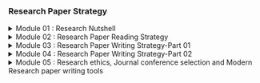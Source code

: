 ### Research Paper Strategy
<details>
<summary>Module 01 : Research Nutshell</summary>

<details>
<summary>Class 01 : Basic of Research and Research Paper</summary>

**What is Research**

- Research is defined as the creation of new knowledge and/or the use of existing
knowledge in a new and creative way so as to generate new concepts, methodologies and understandings.
- This could include synthesis and analysis of previous research
to the extent that it leads to new and creative outcomes.

**Aim of Research**

- New Knowledge / Information
- Finding Application
- Verifying existing knowledge
- To improve the life style

**What is important feature ?**

- Quality Research
    
    > It is important to maintain quality than quantity. It should be good, verified research.
    > 

**Research Paper**

- A paper that outlines a research challenge, explains why it is important to solve, describes a new solution/answer, and provides some verifications.

**Research paper Example (`Journal Paper`)**

- [Moving Object Detection Using Ultrasonic Radar with Proper Distance, Direction, and Object Shape Analysis](https://www.semanticscholar.org/paper/Moving-Object-Detection-Using-Ultrasonic-Radar-with-Biswas-Abedin/85be687d28b02c914fa6b36dbb03966604a14487)
- Title
- Author names
- Researcher affiliation
- Keywords
- Abstract
- Introduction
- literature review
- Methodology
- Flowchart + Block diagram + Picture
- Result + Result analysis + Visual representation + Graphs
- Discussion
- Comparison with previous work
- Conclusions
- References

**Necessary Tips For Enhancing Skill**

- Finding relevant sources
- Language proficiency
- Organizing information
- Time management

</details>

<details>

<summary>Class 02 : Types of Research Paper and Research Paper Length</summary>

**Types of Research Paper**

- Analytical Research Paper (review paper)
    - A review paper refers to the study and survey of a recently published research paper on a specific topic or subject.
    
    > In analytical writing, an author gathers information from a number of credible and reliable sources and then combines the information to come up with an analysis in the form of an essay.
    >
- Argumentative (Persuasive) Research Paper Definition Paper (problem statement - idea)
    - When a researchers partake in an original study or investigation of a unique topic, the findings of that study are presented as a research paper.
    
    > The argumentative writing goes beyond demonstrating your ideas in a manner that support your thesis statement. An author takes one side of an argument and develops it.
    > 
- Compare and Contrast Paper
- Cause and Effect Paper
- Interpretative Paper
- Experimental Research Paper

**Length of Research Paper**

- Conference Paper `4-6` Pages.
- Journal Paper `12 or more than 20` Pages.

**Conference Paper Example**

- [Hybrid CNN-SVM Model for Brain Tumor Classification utilizing Different Datasets](https://ieeexplore.ieee.org/document/9641201)
- Title
- Author name
- Authors affiliation
- Abstract
- Keywords
- Introduction
- Methodology
- Dataset details
- Steps , flowchart , block diagram
- Research analysis
- Environment
- Mathematical expression
- Comparison
- Conclusions
- Acknowledgement
- References (`14-18`)

**Which Paper is Best**

- It is difficult to say which is best
- Both Research & Review paper are good.
- Focus on where the paper will be submitted.
- Must justify the value of a journal / conference before publishing there.

**Should I Submit My Paper to a Conference or a Journal**

- It depend on research topic
- If it required more analysis —> `Journal Paper`
- Less length analysis —> `Conference Paper`
- Must verify the quality before submission.

</details>

<details>
<summary>Class 03 : Why Research Paper Writing is Important </summary>

**Importance of Research Paper Writing**

- Research sharing, representation of research findings
- Develop critical evaluation ability
- Develop reasoning skills
- Enhance technical writing  proficiency
- Important for research based careers

**When should we need to start writing?**

- After finishing the overall experiment
- After organizing all resources
- After obtaining all the significant outcomes
- Must ensure that your experiment / analysis / process done perfectly

**Important Factors**

- Selection of research topic
- Regularity
- Patience
- Dedication

**Novelty in research**

- What’s new in your research
- What improvement is done
- What significant of that development

</details>

<details>
<summary>Quiz</summary>

1. **It’s not waste of time if**

- [ ]  One is unable to find out the limitation
- [x]  Both (i) & (iii) are correct
- [ ]  One is unable to find the research gap

2. **When should we need to start writing of research paper?**

- [ ]  When all experimental process is finished
- [ ]  When we already finish collecting resource
- [x]  When all experimental process is done and data is obtained

3. **One the important factor of research is:**

- [ ]  Help to build self confidence
- [x]  Quality of research paper
- [ ]  Quantity of research paper

4. **_______ proficiency is helpful for improved research paper writing.**

- [ ]  Writing
- [ ]  Describing problem statement
- [x]  Language

5. **Which paper provides new investigation?**

- [ ]  Survey research paper
- [x]  Research paper or Experimental research paper
- [ ]  Review research paper

</details>

</details>

<details>

<summary>Module 02 : Research Paper Reading Strategy</summary>

<details>

<summary>Class 01 : Why reading research paper is imperative / How to get research papers</summary>

 **Why reading research paper is imperative?**
        
- To get the proper idea
    - Basic idea on that topic
    - methodology
    - working procedure
- To keep updated yourself
    - get idea from old research
    - update information
- To find out the limitations
    - challenging task solution
    - find the limitation on that challenge
    - previous research limitations

**How to get research papers**

| Source | Uses | Link |
| --- | --- | --- |
| Google Scholar | Find the related papers. | https://scholar.google.com/ |
| Sci-Hub | Provide the DOI. | https://sci-hub.se/ |
| ResearchGate | Find the author and paper. | https://www.researchgate.net/ |
| Approach to authors | You can request for that paper. |  |
| ORCID | Open Researcher and Contributor IDentifier . Uniquely identify authors and contributors. | https://orcid.org/ |
| Scopus | Indexing Abstract and citation database. | https://www.scopus.com/home.uri |
| Academia | A for-profit open repository of academic articles free to read by visitors. | https://www.academia.edu/ |

</details>

<details>

<summary>Class 02 : How to read papers in effective way</summary>

**How to read papers in effective way**

- Take your time
- Try to understand
- Be patient
- Take help

**Strategies**

- Read the title
    - does it suit for my research
    - is it related to my research
- Look through the abstract
    - get the idea of that paper
- Go to the Conclusion
    - get the summary of the research
    - result of the end research
    - some researchers write the limitation in this part and what is future plan of his research
- Think about Context and Contribution
    - what problem is solved by this research

**Read more if it pass the strategies**

- Understand the methodology
    - problem can be solved in many way
    - what method is used by the author to solve the problem
    - understand that method
- Read the result and other sections
    - what result that author found
    - how the author analyses
    - how much I need to improve that result
- Finding innovation, hidden failings / assumptions
    - What innovation is found by this research
    - what was author contribution
    - find the limitation
- Notes everything

**Presentation Takeaways**

- Picture
- Graphs
- Flowcharts
- Diagrams

**How many papers we need to read before publishing**

- There is no limit
    - read until get enough knowledge about that topic

**Critically select the most important papers**

- Find the best paper that suit my topic
- gather important information

</details>

<details>

<summary>Quiz</summary>

1. **When we are reading a research paper we need to take enough time to understand it.**

- [ ]  False
- [x]  True

2. **We need to search the appropriate resource for own research and for that we**

- [ ]  We look first at the methodology section of that paper
- [ ]  We look first at the Abstract part of that paper
- [x]  We look first at the title of that paper

3. **Without knowing the topic properly it’s impossible to do great research**

- [x]  True
- [ ]  False

</details>

</details>

<details>
<summary>Module 03 : Research Paper Writing Strategy-Part 01</summary>

<details>
<summary>Class 01 : Writing the first draft / Proper Research Title / Key word</summary>

**How to Write Title**

- Make a draft paper
    - Just in organized way
    - Without any format
- Let’s recap the format
    - Try to know the details of each point
        - Paper title
        - Keywords
        - Abstract
        - Introduction
        - Literature Review / Background Study
        - Methodology
        - Result
        - Discussion (`Journal paper`)
        - Conclusion
        - Reference
        - Acknowledgement

**Paper Title**

- Simple
- Catchy
- Enough details
- Unique
- Concise
- Interesting
- Word limit (mentioned in `journal / Conference` site)
- Author guidelines (mentioned in `journal / Conference` site)
    - **Things to avoid**
        - Unnecessary information
        - Which is not 100% related to your paper
        - Too elaborate
    - **Example**
        - [A Deep Learning Approach for Brain Tumor Classification and Segmentation Using a Multiscale Convolutional Neural Network](https://www.mdpi.com/2227-9032/9/2/153)
        - [Moving Object Detection Using Ultrasonic Radar with Proper Distance, Direction, and Object Shape Analysis](https://e-journal.unair.ac.id/JISEBI/article/view/18840)
        - [Hybrid CNN-SVM Model for Brain Tumor Classification utilizing Different Datasets](https://ieeexplore.ieee.org/document/9641201)

**Keywords**

- Essential words
- Well connected with concepts
    
    > its a word ! Not Sentence

</details>

<details>
<summary>Class 02 : Abstract</summary>

**How to write Abstract**

- Full research paper summary
- Write at the end
- Within `150-300` words
- It’s not a summary of methodology
- Well composed
- Specific & clear
- Must be well written
- Maximum `4 lines`
    - **What it contains**
        - Background Theme
            - What actually I am working on
            - background of that topic
        - Objective / Problem Statement
            - Purpose of this research
            - Aim of the research
            - What problem can be solved
            - Contribution
        - Method
            - which method I used to solved it
            - overview on that method in few lines
        - Result
            - outcome of the research
            - outcome good or bad
            - how much good or bad it is
        - Conclusion
            - Clear understanding
            - What I have analyses
            - finding of the whole research
    - **Need to avoid**
        - start writing randomly
        - missing the problem statement
        - including laboratory procedures
        - irrelevant topic
        - too elaborate
    - **Example**
        
        [Source](https://www.mdpi.com/2227-9032/9/2/153)
        
        ```
        In this paper, we present a fully automatic brain tumor segmentation and classification
        model using a Deep Convolutional Neural Network that includes a multiscale approach. 
        One of the differences of our proposal with respect to previous works is that input 
        images are processed in three spatial scales along different processing pathways. This
        mechanism is inspired in the inherent operation of the Human Visual System. The proposed
        neural model can analyze MRI images containing three types of tumors: meningioma, glioma,
        and pituitary tumor, over sagittal, coronal, and axial views and does not need preprocessing
        of input images to remove skull or vertebral column parts in advance. The performance
        of our method on a publicly available MRI image dataset of 3064 slices from 233 patients
        is compared with previously classical machine learning and deep learning published methods. 
        In the comparison, our method remarkably obtained a tumor classification accuracy of 0.973,
        higher than the other approaches using the same database.
        ```
        
        [Source](https://e-journal.unair.ac.id/JISEBI/article/view/18840)
        
        ```
        Background: In its early development, radar (radio detection and ranging) was primarily 
        used by the navy, the military, and the aviation services, as well as space organizations
        for security and monitoring purposes. Nowadays, the demand of radar is expanding. 
        Research has been conducted to overcome the limitations of radar.
        
        Objective: One of the current limitations to detect moving object. The current paper aims
        to fill the gap in the literature by using a radar system in the identification of moving
        object, capturing the distance, direction, radar pulse duration and object shape simultaneously.
        Velocity or the object’s speed towards or away from the radar was determined by using an
        algorithm to obtain the precision.
        
        Methods: The accuracy of distance measurement and angle is ensured by comparing the real
        values and the values obtained by the radar. The objects under study consist of metal 
        and non-metal. Novelty of this work is the accurate detection of moving objects with 
        suitable algorithms using only one Arduino UNO and one ultrasonic sensor.
        
        Results: The experiment design yielded much better efficiency than previous works. 
        The proposed method predicted the exact speed of the object detected by the radar system.
        The experiment has successfully proven the accuracy of moving object sensor.
        
        Conclusion: Besides proper distance and velocity, a large set of data was taken to 
        find the accuracy of the radar for objects of different shapes. For a cylindrical object,
        the radar provided 100% efficiency in a constant environment when the object was 5 cm away.
        The accuracy decreased to 30% when the distance was 17 cm away. The limitation of this 
        system is that it was unable to detect small object or if the object was very close (1 cm).
        ```
        
    - **When we should write the “Abstract” Section?**
        - write at the end of the research
        - also can be written after methodology

</details>

<details>
<summary>Class 03 : Introduction</summary>

**How to write Introduction**

- It is called foundation of research
- State your research theme
- Be original
- Explain key terms
- Size is important
- Coherence (one by one maintain sequence)
    - **What it contains**
        - What is the topic of research study?
            - Explain my topic
            - What previous researcher did
            - basic idea
        - What is the importance?
            - explain why this is important
        - Past research situation
            - is there any gap previous research
            - limitation
            - why it required to fulfil
            - logical and reference of problem that solve and result difference
        - What is the contribution of this study
            - which challenge I took
            - what I contributed to solve a problem
            - novelty
        - How this paper is organized?
            - how I organized the paper
        - **Overall introduction will contain**
            - Starting the intent of your study
            - Outlining the key characteristics of your study
            - Describing important results
            - Giving a brief overview of the structure of the paper
    - **Example**
        - [Moving Object Detection Using Ultrasonic Radar with Proper Distance, Direction, and Object Shape Analysis](https://e-journal.unair.ac.id/JISEBI/article/view/18840)
        - [A Deep Learning Approach for Brain Tumor Classification and Segmentation Using a Multiscale Convolutional Neural Network](https://www.mdpi.com/2227-9032/9/2/153)
    - **Not to forget!**
        - To include “Problem Statement”
            - First discuss previous paper
            - State which problem we are trying to solve
        - To include “limitations / research gap” in the studies
            - What was previous research limitation
            - how to overcome those

</details>

<details>
<summary>Class 04 : Literature Review</summary>

**How to write literature review**

- It is not same as introduction
- It is not mandatory
- it can be added inside introduction part
- also known as `Background Study`
- It is a survey of scholarly sources (books, journal, articles, theses) related to specific topic or research
    - **It Provides**
        - an overview of current knowledge
        - allowing you to identify relevant theories, methods.
        - gaps in exiting research
    - **In depth**
        - A formal literature review is an evidence-based , in-depth analysis of a subject.
        - Conducting a literature review requires to gather information on a subject or evidence to support a hypothesis.
        - It is essential to read published peer-reviewed original research articles to formulate your literature review.
    - **Need to avoid!!**
        - start writing randomly
        - including experimental procedures
        - irrelevant research study
        - making it too elaborate
        - copy paste
    - **How to organize**
        
        ```mermaid
        %%{init: {'theme': 'dark', "flowchart" : { "curve" : "basis" } } }%%
        graph TD
            A[Finding Resources] --> B[Try to undersand the methodology]
            B -->C[Critical Analysis]
            C -->D[Finding Research Gap]
            D -->E[Compare it with your research]
        ```
        
    - **Literature Review (Conference paper vs Journal paper)**
        
        ```mermaid
        %%{init: {'theme': 'dark', "flowchart" : { "curve" : "basis" } } }%%
        graph LR
            subgraph Journal Paper
            a[Literature review]-->b[Mandatory]
            a[Literature review]-->c[Elaborate and more enrich]
            end
            subgraph Conference paper
            d[Literature review]-->e[Not Mandatory]
            d[Literature review]-->f[Short and more Specific]
            end
        ```
        
    - **Example**
        - [Moving Object Detection Using Ultrasonic Radar with Proper Distance, Direction, and Object Shape Analysis](https://e-journal.unair.ac.id/JISEBI/article/view/18840)
        - [A Deep Learning Approach for Brain Tumor Classification and Segmentation Using a Multiscale Convolutional Neural Network](https://www.mdpi.com/2227-9032/9/2/153)

</details>

<details>
<summary>Class 05 : Methodology</summary>

**How to write Methodology**

- It carries more important
- represent in a way to understand by the reader
- Description each and everything of your research process
- Clear details
- effective representation of framework
- Must mention Quantitative Analysis
    - **It provides**
        - an overview of research procedures
        - allowing to know details
        - exact contribution
- **Methodology steps**
    
    ```mermaid
    %%{init: {'theme': 'dark', "flowchart" : { "curve" : "basis" } } }%%
    graph TD
        A[Describe the process step by step] --> B[Description of collection]
        B -->C[Description of sub-steps]
        C -->D[How you measured]
    ```
    
- **Need to avoid!**
    - Monotonous writing pattern
        - represent in interesting way
    - Including
        - must have necessary things
        - include every method used in research
    - Irrelevant research study
        - avoid irrelevant things
    - Making it too elaborate
        - it should be well organized
        - reader must understand
        - simple way of describing
    - copy paste
- **Important Part of Methodology**
    - Represent it many way
    - Methodology diagram, flowchart
    - Software: [`Draw.io`](http://Draw.io) ,[`Google Slides`](https://docs.google.com/presentation/)
- **Must Mention - Quantitative Analysis**
    - Data Model Parameter Statistical values
        - must include data
        - data processing
        - data category
        - model history
        - model parameter
        - experiment history
- **Example**
    - [Moving Object Detection Using Ultrasonic Radar with Proper Distance, Direction, and Object Shape Analysis](https://e-journal.unair.ac.id/JISEBI/article/view/18840)
    - [A Deep Learning Approach for Brain Tumor Classification and Segmentation Using a Multiscale Convolutional Neural Network](https://www.mdpi.com/2227-9032/9/2/153)

</details>

<details>
<summary>Quiz</summary>

1. **Abstract is nothing but an overall summary of research work.**
- [ ]  True
- [x]  False
2. **The research paper title must be**
- [x]  Complete with (A) and (B)
- [ ]  Simple
- [ ]  Concise
3. **______ must be mentioned in “Literature Review” section.**
- [x]  In-depth analysis
- [ ]  Analysis the result properly
- [ ]  Experimental procedure
4. **Elaborate your title to make perfect one**
- [ ]  True
- [x]  False
5. **Which one is correct?**
- [ ]  Abstract must contain - Small introduction➡️Research aim ➡️ Previous research study
- [ ]  Abstract must contain - Research aim ➡️ Problem Statement ➡️ Research methodology summary
- [x]  Abstract must contain - Small introduction➡️Problem Statement ➡️ Research aim
6. **“Methodology” section must contain:**
- [x]  Description of Data collection
- [ ]  Statement of research limitation
- [ ]  Description of obtained result

</details>

</details>

<details>
<summary>Module 04 : Research Paper Writing Strategy-Part 02</summary>

<details>
<summary>Class 01 : Result</summary>

**How to Write Result**

- Reporting the findings of study
    - what we wanted to do
    - what we get
    - report key finding
- Presenting the result sequentially
    - maintain the sequence
- Organizing the result properly
    - reader must understand easily
- Interpreting the findings of study
    - Interpreting the output we get
    - table , figure details
    - table data
    - what data calculated
- Explaining the experimental setup / environment
    - What we used in experiment
    - experiment environment
    - eg: python ,hardware etc
- Accurate calculation
    - Data calculation
    - equation used
    - result of the calculation
- Clear image captioning, Table arrangement
    - image used details
    - table data details
    - how we get the output
- Interpreting all figures and tables
    - all used table interpreting
    - what this figure used for
    - details etc
- Explaining how the result is improving the challenging task
    - How my result is improve
    - previous result vs my result

**What Should be Written**

- Data presentation in tables, charts, graphs, and other figures
    - reader should understand it
    - represent it in simple way
    - represent it in many ways
- A contextual analysis of this data explaining its meaning in sentence
    - explain the data
- All data that corresponds to the central research question
    - which challenge I worked on
    - which gap I am filling
- All secondary findings (secondary outcomes, subgroup analysis, etc)
    - analyzing the secondary findings

**Not to Forget**

- Presenting more than one result in one figure effectively
    - reduce the number of similar result
- Writing “Result” part more concisely
    - not too much elaborate
    - follow the limitation
- Maintaining “Figure Quality”
    - image quality must be clear
- Converting Table of Figure
    - use `Microsoft Excel` to convert
- How to minimize the number of figure and tables
    - reduce according the limit
    - not too much lengthy

**Example**

- [Moving Object Detection Using Ultrasonic Radar with Proper Distance, Direction, and Object Shape Analysis](https://e-journal.unair.ac.id/JISEBI/article/view/18840)
- [A Deep Learning Approach for Brain Tumor Classification and Segmentation Using a Multiscale Convolutional Neural Network](https://www.mdpi.com/2227-9032/9/2/153)

</details>

<details>
<summary>Class 02 : Discussion</summary>

**How to write Discussion**

- It is optional
- we can add it in result part
- Author describes, analyzes, and interprets their findings.
- explain the significance of those result
- tie everything back to the research question
- how do the result bridge the gap

**What is the purpose of a Discussion Section**

- The discussion reviews the findings and puts them into the context of the overall research.
- It brings together all the sections that came before it and allows a reader to see the connections between each part of the research paper.
- In a discussion section, the author engages in three necessary steps: interpretation, analysis, and explanation.
- An effective discussion section will tell a reader why the research results are important and where they fit in the current literature.

**How to organize “Discussion” Section**

```mermaid
%%{init: {'theme': 'dark', "flowchart" : { "curve" : "basis" } } }%%
graph TD
    A[Summarize the key findings,</br> place the findings in context] --> B[Mention and discuss </br>any unexpected results]
    B -->C[Address limitations or</br> weaknesses in the research]
    C -->D[Conclude with a restatement of the most</br> significant findings and their implications]
```

**Things to avoid**

- Don’t rewrite the result section
- Don’t draw conclusions from the findings without support
- Don’t bring up new information
- Don’t analyze only literature section

**Example**

- [Moving Object Detection Using Ultrasonic Radar with Proper Distance, Direction, and Object Shape Analysis](https://e-journal.unair.ac.id/JISEBI/article/view/18840)
- [A Deep Learning Approach for Brain Tumor Classification and Segmentation Using a Multiscale Convolutional Neural Network](https://www.mdpi.com/2227-9032/9/2/153)

</details>

<details>
<summary>Class 03 : Conclusion</summary>

**How to write Conclusion**

- The conclusion of a research paper restates the research problem, summarizes your arguments or findings, and discusses the implications
- You can also include the future work of your research
- Indicate opportunities for future research
- **What is the main purpose of a Conclusion Section**
    - Restating the research problem which is addressed in the paper
        - which problem I am solving
    - Summarizing the overall arguments or findings
- **Abstract and Conclusion are same?**
    - Abstract —> Its a short note that express the contents of the work
    - Conclusion —> Its a statement / decision reached by the researcher based on findings in the research

**Steps to follow**

```mermaid
%%{init: {'theme': 'dark', "flowchart" : { "curve" : "basis" } } }%%
graph TD
    A[Restate problem and </br>position] --> B[Summarise your key </br>points]
    B -->C[What this argument</br>helps you conclude]
    C -->D[Consider implications </br>or borader significance</br> of the topic]
```

**Things to avoid!!**

- Too elaborate and bring conflict
- To bring unnecessary topics which are not mentioned in the object of your research
- To forget providing negative information and limitations
- To provide in general report

**Not to forget**

- Mentioning limitations but which actually didn’t hamper the core idea of research study
- Maintain the word limit
- Mention future work

**Example**

- [Moving Object Detection Using Ultrasonic Radar with Proper Distance, Direction, and Object Shape Analysis](https://e-journal.unair.ac.id/JISEBI/article/view/18840)
- [A Deep Learning Approach for Brain Tumor Classification and Segmentation Using a Multiscale Convolutional Neural Network](https://www.mdpi.com/2227-9032/9/2/153)

</details>

<details>
<summary>Class 04 : Reference and proper citation & Acknowledgement</summary>

**How to write Reference**

- It helps to avoid plagiarism
- Unethical claim
- Which ideas are your own
- Which ideas are someone else’s
- It shows your understanding of the topic
- gives supporting evidence for ideas, arguments and opinions
- It indicate where you got the work or information from
- Writing style: `APA style`, `MLA style` & `Chicago style`

**Basic Citation Elements**

- Author(s)
- Title(s)
- Source or venue name (e.g. name of the journal it was published or conference where it was presented)
- Editor(s)
- Volume and edition
- Date or year of publication
- Page numbers
- City and country
- Publisher or university for theses
- URL for online sources
- DOI
- Retrieval date for online sources with dynamic content subjected to change

**Citation Styles**

- APA Style Citation —> APA (`American Psychological Association`)
- MLA Style Citation —> MLA (`Modern Language Association`) based in the U.S.
- Chicago/Turabian Style —> These Style are `interchangeable`
- IEEE Style —> Mainly used for reports in `electronics`, `engineering`, `computer science`, `telecommunications`, & `technology`

**Acknowledgement Section**

- it is important sections for academic research papers
- it appreciates all the contributors of the research paper for their efforts
- Not directly connected but help in research

**Why Acknowledgement Section?**

- it helps to identify the contributors you should try to get everyone who is involved in this research
    - it include the following:
        - Who help Authors/ Classmates
        - Colleagues
        - Institution/ Department
        - Funding Organization/ Donor
        - Professors/ Supervisors
        - Administrative personnel
        - Reviewers
- The information supplied in the acknowledgement section of academic writing should be kept concise.

**Some phrases to start acknowledgement :**

- I’m extremely grateful to …
- I’d like to express my deepest thanks to…
- This project would not have been possible without…
- I cannot begin to express my thanks to...…, Who…
- I would like to extend my deepest gratitude to…
- I would like to pay my special regards to …
- I would like to recognize the invaluable assistance of..…
- I would also like to thank…
- I must also thank…
- I’d also like to express my gratitude to…
- Especially, I would like to thank…
- I am very grateful to…
- I should also appreciate…

**Example**

- [Moving Object Detection Using Ultrasonic Radar with Proper Distance, Direction, and Object Shape Analysis](https://e-journal.unair.ac.id/JISEBI/article/view/18840)
- [A Deep Learning Approach for Brain Tumor Classification and Segmentation Using a Multiscale Convolutional Neural Network](https://www.mdpi.com/2227-9032/9/2/153)

</details>

<details>
<summary>Quiz</summary>

1. **“All data that corresponds to the central research question”-is correct for which section?**
    - [ ]  Discussion
    - [ ]  Methodology
    - [x]  Result
2. **“interpretation, analysis, and explanation”-three are important for which section?**
    - [ ]  Result
    - [x]  Discussion
    - [ ]  Methodology
3. **“Abstract” and “Conclusion” are predominantly homogeneous**
    - [ ]  False
    - [x]  True
4. **“Don’t draw conclusions from the findings without support”-this statement is correct for which section?**
    - [x]  Discussion
    - [ ]  Conclusion
    - [ ]  Result
5. **Which points are correct for “Result” section?**
    - [ ]  Proper interpretation of result
    - [ ]  Statement of improved result
    - [x]  All above are correct
    - [ ]  Experimental values
6. **Conclusion section needs to**
    - [ ]  Showing the contrast between the previous and proposed result
    - [ ]  State the previous results
    - [x]  Summarize all arguments
7. **References are not only important for listing authentic sources but also**
    - [ ]  It can provide extra information to readers
    - [ ]  It can enhance your acceptance rate of research paper
    - [x]  Both (A) and (B) are correct

</details>

</details>

<details>
<summary>Module 05 : Research ethics, Journal conference selection and Modern Research paper writing tools</summary>

<details>
<summary>Class 01 : Research Ethics</summary>

**What does it means**

- Ethics —> Ethics are the set of rules that govern our expectations of our own and others’ behavior

**Research Ethics**

- Research ethics are the set of ethical guidelines that guides us on how scientific research should be conducted and disseminated.
    - follow the guideline of scientific research
- Research ethics govern the standards of conduct for scientific researchers. It is the guideline for responsibly conducting the research.
    - follow the world wide research guideline
- Research that implicates human subjects or contributors rears distinctive and multifaceted ethical, legitimate, communal and administrative concerns.
    - maintain the privacy of collected data, info
    - verify the collected data is real
    - maintain all the issues
- Research ethics is unambiguously concerned in the examination of ethical issues that are upraised when individuals are involved as participants n the study.
    - involvement of human privacy is first
- Research ethics committee/ `Institutional Review Board` (IRB) reviews whether the research is ethical enough or not to protect the rights, dignity and welfare of the respondents.
    - collected data is correct, quality of data is good then it is ethical

**Research Objective**

- The first and comprehensive objective —> to guard/protect human participants, their dignity, rights and welfare .
- The second objective —> to make sure that research is directed in a manner that assists welfares of persons, groups and/or civilization as a whole.
- The third objective —> to inspect particular research events and schemes for their ethical reliability, considering issues such as the controlling risk, protection of privacy and the progression of informed consent.

**Ethical Principles of Research**

- Honesty (**সততা**)
- Responsibility (**দায়িত্ব**)
- Privacy (**গোপনীয়তা**)
- Confidentiality (**বিশ্বাসপ্রবণতা**)
- Autonomy (**ব্যক্তিস্বাধীনতা**)
- Beneficence (**উপকারিতা**)
- Non-maleficence (**অ-দুর্বৃত্ত - ক্ষতি না করা**)
- Competence (**কর্মদক্ষতা**)
- Integrity (**সততা**)
- Justice (**ন্যায়পরতা**)
- Dignity (**মর্যাদা**)

**Research Ethics For Authors**

- Research ethics are moral principles that guide researchers to conduct and report research without deception or intention to harm the participants of the study or members of the society as a whole, whether knowingly or unknowingly.

**Some Ethics For Authors**

- Authors wishing to publish their papers in journals/conference must abide to the following:
    - Accurately present their research findings
    - Including an objective discussion of the significance of findings.
    - All and only those who qualify for authorship should be included as authors, and their contribution given in the manuscript.
    - Any facts that might be perceived as a possible conflict of interest of the author(s) must be disclosed in the paper prior to submission.
    - Data and methods used in the research need to be presented in sufficient detail in the paper so that other researchers can replicate the work. Raw data must be made publicly available unless there is a compelling reason otherwise (e.g., patient confidentiality).
    - Simultaneous submission of manuscripts to more than one journal is not permitted.
    - Original research results must be novel and not, including being previously published in another language.
    - For any content previously published (including quotations, figures or tables), any necessary permission to publish must be obtained from the copyright holder.
    - Errors and inaccuracies found after publication must be promptly communicated to the Editorial Office.
    - Authors must not use the words, figures, or ideas of others without attribution. All sources must be cited at the point they are used, and reuse of wording must be limited and be attributed or quoted in the text.
    - Authors must declare all potential interests in a `Conflicts of interest` section, which should explain why the interest may be a conflict.
    - Research misconduct means making up or falsifying data, manipulating data analyses, or
    misrepresenting results in research reports. It's a form of academic fraud.

</details>

<details>

<summary>Class 02 : Journal and conference selection</summary>

**For Conference Paper**

- First, find a conference that is looking for submissions.
- Search on Google
- Utilizing contacts and connections you might have within any professional organizations
- Social media sources (Group , Pages)
- Publisher quality, indexing
- Does it match my field
- Track down running , upcoming conferences

**For Journal Paper**

- Find journal based on scope and ranking

**Top Tips For Selection**

- Make sure your paper fits within the scope of the journal/ of conference
- Assess the credentials of the journal or publisher
- Browse the content they publish for quality and relevance to your field
- Check the quality of their website
- Check what tools and services they offer to authors
- Submit your research to one journal only, but check if they offer transfers to other journals
- Follow the instructions for authors carefully

**Two main factors to consider when choosing a journal**

- your paper fits within the journal’s scope, and the reputation of the journal itself.
    1. The reputation of the journal. A journal's impact factor is only one measure of its reputation, but not always the most important. You need to consider the prestige of the authors that publish in the journal, and the size of the journal's readership.
    2. You have to chose the journal you think is the best fit for your study and your goals and standard for your manuscript.
- You must observe the registration fee

**More things to aware of**

- Quality Criteria = Impact factor
- Be aware  of FAKE journals !!!
- Only One impact factor is given by “Thomson Reuters”
- Master Journal List of Thomson Reuters - get impact factors. Which is real and shows the quality criteria

**Types and Quality**

- Journal with 30-40 H-index is good enough.
- H-index actually means how much citation that journal received.
- Journals are divided into 4 quarters: Q1, Q2, Q3, Q4.
- Q1 represent first 25% of journals.
- Q2 represent second 25% of journals.
- Q3 represent third 25% of journals.
- Q4 represent rest 25% of journals.
- Q1 Journals indicate the top 25% journal.
- Q1 and Q2 are really good journals.
- When a journal is listed in “Master Journal List”, it means that has high level of editorial record

**Quality Measurement Sites**

- [Scimago](https://www.scimagojr.com/)
- [Master Journal List](https://mjl.clarivate.com/home)
- [Norwegian Register](https://kanalregister.hkdir.no/publiseringskanaler/Forside.action?request_locale=en)
- [ABCD List](https://abdc.edu.au/research/abdc-journal-quality-list/)
- [ABS Ranking](https://charteredabs.org/academic-journal-guide-2021/)

**For more details**

- [Core](http://portal.core.edu.au/jnl-ranks/) (`Conference paper` -`DISCONTINUED FROM MARCH 2022`)
- [Scopus Preview](https://www.scopus.com/home.uri)
- [Google Scholar](https://scholar.google.com/)

**Not to forget**

- DOI is important

</details>

<details>
<summary>Class 03 : Proofread</summary>

**What is Proofreading?**

- It means examining your text carefully to find and correct typographical errors and mistakes in grammar, style, and spelling.
- Checks work to identify all errors in spelling, punctuation and grammar. It also picks up errors in spelling, punctuation and grammar.
- It also picks up instances of inconsistent terminology, formatting and referencing.
- Proofreading tends to result in minor, aesthetic adjustments to text rather than big changes.

**Proofreading vs Editing**

| Proofreading | Editing |
| --- | --- |
| If it is science  | It is an art |
| focus on error fixing | improve the quality of writing  |
| it uses less creativity | it uses more creativity |
| less changes | extensive changes |

**Basic of Editing**

- If proofreading is a science, editing is an art. Editing is the process of improving the overall quality of writing to make an essay the best it can possibly be. It uses much more creativity and often considers the feelings of the work's audience. As such,
- Editing can cause extensive changes to text, bringing up questions such as:
    - Have you chosen the most appropriate words to convey your meaning effectively?
    - Have you used the passive voice?
    - Is the tone right for the audience?
    - Are there unnecessary words or overlong sentences?
    - Can the structure of the essay be changed to?
- Editing is all about making sure the meaning and ideas in a piece of work are conveyed in the best possible way, for the audience.

**What is the main purpose of Proofreading**

- Writing is the most effective way of communicating your research ideas and results. The quality of the research paper decreases if it is filled with spelling, punctuation, and grammatical errors. These errors undermine the credibility of your research work.
- Proofreading is important to ensure that there is not any --> Grammatical error, Capitalization error, Numbering error. Spelling error
- Good research papers (not only well written but also well edited and formatted) tend to reflect an individual’s thinking through their writing to the readers of the paper.

**Top items for proofreading**

- Basic Spelling and Grammar
- Proper Nouns
- Verb Tenses
- Sentence Structure
- Formatting
- Consistency
- Idioms
- Overall Flow

**Not to forget**

- Grammarly Premium Subscription
- Native English Speaker - for proofreading

</details>

<details>
<summary>Class 04 : Templating (modern and conventional)</summary>

**Template**

- The formatting guidelines for a research paper differ by style guide.
- Standard size, font, margin, spacing, alignment of text and others are different from one template to another. But it’s an important issue.
- The purpose of a conference template is to provide a consistent format for papers appearing in the conference proceedings.

**Conventional way**

- Using Microsoft Word : for example `references tab`

**Latest way**

- [LaTex](https://www.latex-project.org/) - Great tool but difficult for non-coder
- [Open Office](https://www.openoffice.org/)
- [Libre Office](https://www.libreoffice.org/)
- [Scrivener](https://www.literatureandlatte.com/scrivener/overview)
- [Google Docs](https://docs.google.com/document/u/0/)
- [Drop Box Paper](https://www.dropbox.com/paper/start)

**What is LaTex**

- Latex is a document preparation system and LaTeX is a software system.
- LaTeX is a free software package created in 1985 by the American computer scientist.
- LaTeX was created to make it easier to produce general purpose books and articles within TeX.
- LaTeX is available as free software. You don't have to pay for using LaTex, i.e., there are no license fees, etc.
- LaTeX is a programming language in a fashion similar to C. In particular, LaTeX code must be compiled to produce a document.
- It's difficult or easy? --> could be difficult for non-coder
- LaTeX gives the user extremely good control over the formatting of documents.
- LaTeX can create scientific documents that look professional and accurately reflect the precise equations and other graphics necessary to express the researcher's work.
- [Overleaf](https://www.overleaf.com/)
    - It is a collaborative cloud-based LaTeX editor used for writing, editing and publishing scientific documents.
    - It partners with a wide range of scientific publishers to provide official journal LaTeX templates, and direct submission links.

**Example**

- Search for `ieee paper template` on [google](https://www.ieee.org/conferences/publishing/templates.html)

</details>

<details>
<summary>Class 05 : Latex detail</summary>

**How to start**

- [LaTeX command](https://www.bu.edu/math/files/2013/08/LongTeX1.pdf)
- Open and Overleaf account
- Latex template collecting
- Uploading the file
- Start to work

</details>

<details>
<summary>Class 06 : Different research paper writing modern tools</summary>

**Research article writing tools**

- Help organizing
- Help to track the citation
- Proper graphical representation
- Improving writing ability

**What should we use research writing tools?**

- Academic writing can be a daunting and time-consuming process, but with the help of the right tools you can make writing your paper much easier.
- Papers and reports can take hours or days to complete and require intense dedication to perfect.
- Smarter way
- Bring perfection in writing

**Purpose of use**

- Writing and editing a draft
- Rewording / Paraphrasing
- Organizing the manuscript
- Referencing

**Research Writing Tools (various tools are used for different purpose)**

- [Todoist](https://todoist.com/) is a task management app that can help you stay organized during the writing process. Todoist can be used for planning, scheduling, and building the outline for your personal, work, and academic tasks.
- [Grammarly](https://www.grammarly.com/) is a typing assistant that uses artificial intelligence to identify any errors in spelling, grammar, and punctuation, then suggests an appropriate replacement.
The basic function of Grammarly is free, which helps identify most spelling and grammar errors, but for a more robust check on everything you write, a paid upgraded premium version is available.
- [Ref-n-Write](https://www.ref-n-write.com/) is a tool with an impressive library of phrases used in academic writing. Using artificial intelligence technology, the tool provides details on choosing the right academic phrase, cross-referencing previous work, suggesting new ideas, and more. Non-native English speakers may find this tool helpful to paraphrase their text and improve their English writing skills through practice.
- [QuillBot](https://quillbot.com/) is the best paraphrasing tool because it has a
built-in Al feature that understands your content
and paraphrases it while keeping the context
intact.
    - QuillBot's Paraphraser helps you write better, faster, and smarter.
    - QuillBot is an extremely useful & powerful paraphrasing tool we have ever used.
    - QuillBot's Paraphraser is fast, free, and easy to use, which makes it the best paraphrasing tool of the market.

**Grammar Checkers and Sentence Correction Tools**

- [MS Word Spelling & Grammar checker](https://www.microsoft.com/en-ww/microsoft-365/word)
- [ProWritingAid](https://prowritingaid.com/)
- [CorrectEnglish](https://correctenglish.com/)
- [StyleWriter](https://www.stylewriter-usa.com/)
- [WhiteSmoke](https://www.whitesmoke.com/)
- [Ginger Software](https://www.gingersoftware.com/)
- [Online Grammar checking sites](https://www.google.com/search?q=Online+Grammar+checking+sites)

**Statistical Analysis Tools**

- [Microsoft Excel](https://www.microsoft.com/en-us/microsoft-365/excel)
- [Matlab (The Mathworks)](https://www.mathworks.com/)
- [SPSS (Statistical Package for the Social Sciences)](https://www.ibm.com/products/spss-statistics)
- [Minitab](https://www.minitab.com/en-us/support/downloads/)
- [R or Rstudio](https://www.r-project.org/)
- [SAS (Statistical Analysis Software)](https://www.sas.com/en_us/software/stat.html)
- [GraphPad Prism](https://www.graphpad.com/features)

**Reference Management Tool**

- [Zotero](https://www.zotero.org/) is a free and open-source reference management software to manage bibliographic data and related research materials.
    - Zotero is a free, easy-to-use tool to help you collect, organize, annotate, cite, and share research.
    - If your research content is diverse, Zotero is the easiest method to gather citation records for non-PDF content.
- [Mendeley](https://www.mendeley.com/) is a software company based in London, UK, which provides products and services for academic researchers. It is most known for its reference manager
which is used to manage and share research papers and generate bibliographies for scholarly articles.
    - Mendeley is a free reference manager that can help you store, organize, note, share and cite references and research data.

**More Tools:**

- [EndNote](https://endnote.com/)
- [RefWorks](https://www.refworks.com/)
- [Citavi](https://citavi.com/)
- [PaperPile](https://paperpile.com/)
- [JabRef](https://www.jabref.org/)
- [Papers](https://www.papersapp.com/)
- [Docear](https://docear.org/)

</details>

<details>
<summary>Quiz</summary>

1. **“Research ethics are the set of ethical guidelines that guide us on how scientific research should be conducted and disseminated.”- which states research ethics perfectly.**
    - [x]  True
    - [ ]  False
2. **Overleaf is used to-**
    - [ ]  Precise the paper
    - [x]  Access Latex
    - [ ]  Know the impact factor
3. **How you will define impact factor**
    - [ ]  Impact factor = Popularity of that journal
    - [ ]  Impact factor = Published paper number
    - [x]  Impact factor = Quality Criteria
4. **“Though Latex language is similar to C but it is not used that much because it is costly”- the statement is -**
    - [x]  False
    - [ ]  True
5. **Research ethics permit us to submit the same research work into various conference or journal- this statement is:**
    - [ ]  False
    - [x]  True
        
        > it is false but system didn’t accept it as `false`
        > 
6. **Which is necessary before submission:**
    - [ ]  Check the authenticity of conference/journal
    - [x]  Both (A) and (B) are correct
    - [ ]  Check the tracklist

</details>

</details>